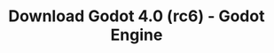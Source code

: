 ---
# Generated by /tools/generators/src/download_archive_generator !!! do not edit by hand !!!
title: 'Download Godot 4.0 (rc6) - Godot Engine'
type: 'download/archive'
name: '4.0'
flavor: 'rc6'
release_date: '2023-02-27T03:00:00-00:00'
release_notes: 'article/release-candidate-godot-4-0-rc-6/'
primaryPlatforms:
  - 'android.apk'
  - 'linux.64'
  - 'macos.universal'
  - 'windows.64'
  - 'web'
  - 'templates'
links:
  android.apk:
    name: 'android.apk'
    title: 'Android'
    caption: 'APK Universal (ARM64 + ARMv7 + x86_64 + x86)'
    tags:
      - 'APK download'
      - 'ARM64/v7'
      - 'x86 (64 & 32 bit)'
    hosts:
      github_builds:
        regular: 'https://github.com/godotengine/godot-builds/releases/download/4.0-rc6/Godot_v4.0-rc6_android_editor.apk'
        mono: '#'
      github:
        regular: 'https://github.com/godotengine/godot/releases/download/4.0-rc6/Godot_v4.0-rc6_android_editor.apk'
        mono: '#'
  linux.64:
    name: 'linux.64'
    title: 'Linux'
    caption: 'Padrão (x86_64)'
    tags:
      - '64 bit'
    hosts:
      github_builds:
        regular: 'https://github.com/godotengine/godot-builds/releases/download/4.0-rc6/Godot_v4.0-rc6_linux.x86_64.zip'
        mono: 'https://github.com/godotengine/godot-builds/releases/download/4.0-rc6/Godot_v4.0-rc6_mono_linux_x86_64.zip'
      github:
        regular: 'https://github.com/godotengine/godot/releases/download/4.0-rc6/Godot_v4.0-rc6_linux.x86_64.zip'
        mono: 'https://github.com/godotengine/godot/releases/download/4.0-rc6/Godot_v4.0-rc6_mono_linux_x86_64.zip'
  macos.universal:
    name: 'macos.universal'
    title: 'macOS'
    caption: 'Universal (x86_64 + Silício da Apple)'
    tags:
      - 'Intel/Apple Silicon'
      - '64 bit'
    hosts:
      github_builds:
        regular: 'https://github.com/godotengine/godot-builds/releases/download/4.0-rc6/Godot_v4.0-rc6_macos.universal.zip'
        mono: 'https://github.com/godotengine/godot-builds/releases/download/4.0-rc6/Godot_v4.0-rc6_mono_macos.universal.zip'
      github:
        regular: 'https://github.com/godotengine/godot/releases/download/4.0-rc6/Godot_v4.0-rc6_macos.universal.zip'
        mono: 'https://github.com/godotengine/godot/releases/download/4.0-rc6/Godot_v4.0-rc6_mono_macos.universal.zip'
  windows.64:
    name: 'windows.64'
    title: 'Windows'
    caption: 'Padrão (x86_64)'
    tags:
      - '64 bit'
    hosts:
      github_builds:
        regular: 'https://github.com/godotengine/godot-builds/releases/download/4.0-rc6/Godot_v4.0-rc6_win64.exe.zip'
        mono: 'https://github.com/godotengine/godot-builds/releases/download/4.0-rc6/Godot_v4.0-rc6_mono_win64.zip'
      github:
        regular: 'https://github.com/godotengine/godot/releases/download/4.0-rc6/Godot_v4.0-rc6_win64.exe.zip'
        mono: 'https://github.com/godotengine/godot/releases/download/4.0-rc6/Godot_v4.0-rc6_mono_win64.zip'
  web:
    name: 'web'
    title: 'Editor Web'
    caption: ''
    tags:
      - 'Self-hosted'
      - 'Cross-platform'
    hosts:
      github_builds:
        regular: 'https://github.com/godotengine/godot-builds/releases/download/4.0-rc6/Godot_v4.0-rc6_web_editor.zip'
        mono: '#'
      github:
        regular: 'https://github.com/godotengine/godot/releases/download/4.0-rc6/Godot_v4.0-rc6_web_editor.zip'
        mono: '#'
  linux.arm64:
    name: 'linux.arm64'
    title: 'Linux'
    caption: 'Padrão (ARM64)'
    tags:
      - 'ARM64'
      - '64 bit'
    hosts:
      github_builds:
        regular: 'https://github.com/godotengine/godot-builds/releases/download/4.0-rc6/Godot_v4.0-rc6_linux.arm64.zip'
        mono: 'https://github.com/godotengine/godot-builds/releases/download/4.0-rc6/Godot_v4.0-rc6_mono_linux_arm64.zip'
      github:
        regular: 'https://github.com/godotengine/godot/releases/download/4.0-rc6/Godot_v4.0-rc6_linux.arm64.zip'
        mono: 'https://github.com/godotengine/godot/releases/download/4.0-rc6/Godot_v4.0-rc6_mono_linux_arm64.zip'
  linux.32:
    name: 'linux.32'
    title: 'Linux'
    caption: 'Padrão (x86)'
    tags:
      - '32 bit'
    hosts:
      github_builds:
        regular: 'https://github.com/godotengine/godot-builds/releases/download/4.0-rc6/Godot_v4.0-rc6_linux.x86_32.zip'
        mono: 'https://github.com/godotengine/godot-builds/releases/download/4.0-rc6/Godot_v4.0-rc6_mono_linux_x86_32.zip'
      github:
        regular: 'https://github.com/godotengine/godot/releases/download/4.0-rc6/Godot_v4.0-rc6_linux.x86_32.zip'
        mono: 'https://github.com/godotengine/godot/releases/download/4.0-rc6/Godot_v4.0-rc6_mono_linux_x86_32.zip'
  linux.arm32:
    name: 'linux.arm32'
    title: 'Linux'
    caption: 'Padrão (ARM32)'
    tags:
      - 'ARM32'
      - '32 bit'
    hosts:
      github_builds:
        regular: 'https://github.com/godotengine/godot-builds/releases/download/4.0-rc6/Godot_v4.0-rc6_linux.arm32.zip'
        mono: 'https://github.com/godotengine/godot-builds/releases/download/4.0-rc6/Godot_v4.0-rc6_mono_linux_arm32.zip'
      github:
        regular: 'https://github.com/godotengine/godot/releases/download/4.0-rc6/Godot_v4.0-rc6_linux.arm32.zip'
        mono: 'https://github.com/godotengine/godot/releases/download/4.0-rc6/Godot_v4.0-rc6_mono_linux_arm32.zip'
  windows.32:
    name: 'windows.32'
    title: 'Windows'
    caption: 'Padrão (x86)'
    tags:
      - '32 bit'
    hosts:
      github_builds:
        regular: 'https://github.com/godotengine/godot-builds/releases/download/4.0-rc6/Godot_v4.0-rc6_win32.exe.zip'
        mono: 'https://github.com/godotengine/godot-builds/releases/download/4.0-rc6/Godot_v4.0-rc6_mono_win32.zip'
      github:
        regular: 'https://github.com/godotengine/godot/releases/download/4.0-rc6/Godot_v4.0-rc6_win32.exe.zip'
        mono: 'https://github.com/godotengine/godot/releases/download/4.0-rc6/Godot_v4.0-rc6_mono_win32.zip'
  aar_library:
    name: 'aar_library'
    title: 'Biblioteca de AAR'
    caption: ''
    tags:
      - 'Android plugins'
      - 'Java'
      - 'Kotlin'
    hosts:
      github_builds:
        regular: 'https://github.com/godotengine/godot-builds/releases/download/4.0-rc6/godot-lib.4.0.rc6.template_release.aar'
        mono: '#'
      github:
        regular: 'https://github.com/godotengine/godot/releases/download/4.0-rc6/godot-lib.4.0.rc6.template_release.aar'
        mono: '#'
  templates:
    name: 'templates'
    title: 'Modelos de exportação'
    caption: ''
    tags:
      - 'Utilizado para exportar os seus jogos para todas as plataformas suportadas'
    hosts:
      github_builds:
        regular: 'https://github.com/godotengine/godot-builds/releases/download/4.0-rc6/Godot_v4.0-rc6_export_templates.tpz'
        mono: 'https://github.com/godotengine/godot-builds/releases/download/4.0-rc6/Godot_v4.0-rc6_mono_export_templates.tpz'
      github:
        regular: 'https://github.com/godotengine/godot/releases/download/4.0-rc6/Godot_v4.0-rc6_export_templates.tpz'
        mono: 'https://github.com/godotengine/godot/releases/download/4.0-rc6/Godot_v4.0-rc6_mono_export_templates.tpz'
---